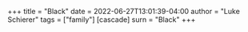 +++
title = "Black"
date = 2022-06-27T13:01:39-04:00
author = "Luke Schierer"
tags = ["family"]
[cascade]
  surn = "Black"
+++

